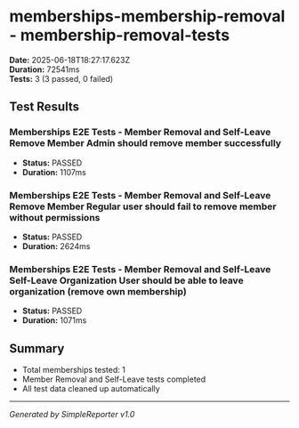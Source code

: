 # memberships-membership-removal - membership-removal-tests

**Date:** 2025-06-18T18:27:17.623Z  
**Duration:** 72541ms  
**Tests:** 3 (3 passed, 0 failed)

## Test Results


### Memberships E2E Tests - Member Removal and Self-Leave Remove Member Admin should remove member successfully
- **Status:** PASSED
- **Duration:** 1107ms



### Memberships E2E Tests - Member Removal and Self-Leave Remove Member Regular user should fail to remove member without permissions
- **Status:** PASSED
- **Duration:** 2624ms



### Memberships E2E Tests - Member Removal and Self-Leave Self-Leave Organization User should be able to leave organization (remove own membership)
- **Status:** PASSED
- **Duration:** 1071ms



## Summary

- Total memberships tested: 1
- Member Removal and Self-Leave tests completed
- All test data cleaned up automatically

---
*Generated by SimpleReporter v1.0*
